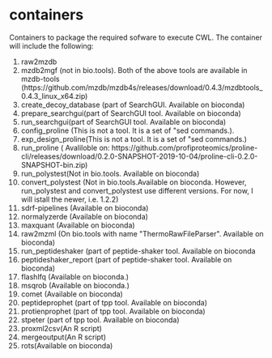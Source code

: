 
# containers
Containers to package the required sofware to execute CWL. The container will include the following:

<ol>
<li>raw2mzdb </li>
<li>mzdb2mgf (not in bio.tools). Both of the above tools are available in mzdb-tools (https://github.com/mzdb/mzdb4s/releases/download/0.4.3/mzdbtools_0.4.3_linux_x64.zip)</li>
<li> create_decoy_database (part of SearchGUI. Available on bioconda)</li>
<li>prepare_searchgui(part of SearchGUI tool. Available on bioconda)</li>
<li>run_searchgui(part of SearchGUI tool. Available on bioconda)</li>
<li>config_proline (This is not a tool. It is a set of "sed commands.).</li>
<li>exp_design_proline(This is not a tool. It is a set of "sed commands.)</li>
<li>run_proline ( Avaliloble on: https://github.com/profiproteomics/proline-cli/releases/download/0.2.0-SNAPSHOT-2019-10-04/proline-cli-0.2.0-SNAPSHOT-bin.zip)</li>
<li> run_polystest(Not in bio.tools. Available on bioconda)</li>
<li>convert_polystest (Not in bio.tools.Available on bioconda. However, run_polystest and convert_polystest use different versions. For now, I will istall the newer, i.e. 1.2.2)</li>
<li>sdrf-pipelines (Available on bioconda)</li>
<li>normalyzerde (Available on bioconda)</li>
<li>maxquant (Available on bioconda)</li>
<li>raw2mzml (On bio.tools with name "ThermoRawFileParser". Available on bioconda)</li>
<li>run_peptideshaker (part of peptide-shaker tool. Available on bioconda</li>
<li>peptideshaker_report (part of peptide-shaker tool. Available on bioconda)</li>
<li>flashlfq (Available on bioconda.)</li>
<li>msqrob (Available on bioconda.)</li>
<li>comet (Available on bioconda)</li>
<li>peptideprophet (part of tpp tool. Available on bioconda)</li>
<li>protienprophet (part of tpp tool. Available on bioconda)</li>
<li>stpeter (part of tpp tool. Available on bioconda)</li>
<li>proxml2csv(An R script)</li>
<li>mergeoutput(An R script)</li>
<li>rots(Available on bioconda)</li>
</ol>